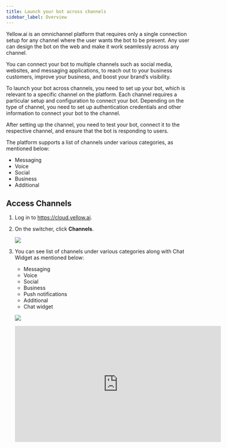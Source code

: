```yaml
---
title: Launch your bot across channels
sidebar_label: Overview
---
```


Yellow.ai is an omnichannel platform that requires only a single connection setup for any channel where the user wants the bot to be present. Any user can design the bot on the web and make it work seamlessly across any channel.

You can connect your bot to multiple channels such as social media, websites, and messaging applications, to reach out to your business customers,  improve your business, and boost your brand’s visibility.

To launch your bot across channels, you need to set up your bot, which is relevant to a specific channel on the platform. Each channel requires a  particular setup and configuration to connect your bot. Depending on the type of channel, you need to set up authentication credentials and other information to connect your bot to the channel.

After setting up the channel, you need to test your bot, connect it to the respective channel, and ensure that the bot is responding to users.

The platform supports a list of channels under various categories, as mentioned below:
* Messaging
* Voice
* Social
* Business
* Additional

## Access Channels

1. Log in to https://cloud.yellow.ai.

2. On the switcher, click **Channels**.

   ![](https://i.imgur.com/K9D6fVB.jpg)

3. You can see list of channels under various categories along with Chat Widget as mentioned below:

   * Messaging
   * Voice
   * Social
   * Business
   * Push notifications
   * Additional
   * Chat widget

    ![](https://i.imgur.com/6voFjYG.png)


   <iframe width="560" height="315" src="https://www.youtube.com/embed/wPJKEVAojpQ" title="YouTube video player" frameborder="0" allow="autoplay; clipboard-write; picture-in-picture" allowfullscreen></iframe>

